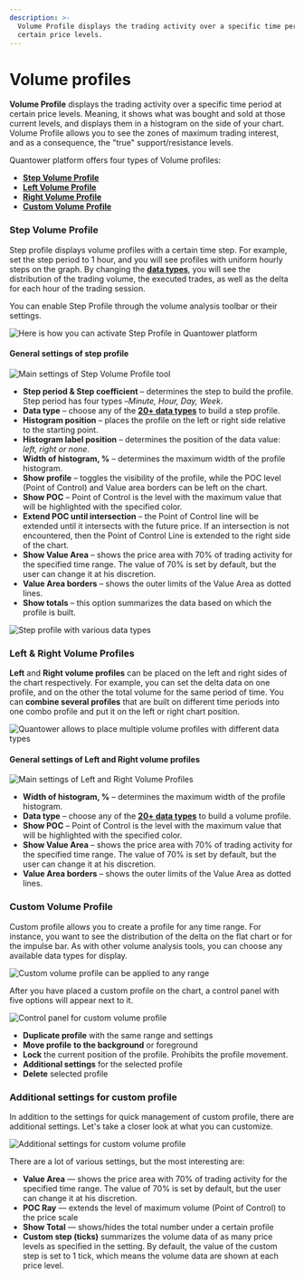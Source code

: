 ```yaml
---
description: >-
  Volume Profile displays the trading activity over a specific time period at
  certain price levels.
---
```


# Volume profiles

**Volume Profile** displays the trading activity over a specific time period at certain price levels. Meaning, it shows what was bought and sold at those current levels, and displays them in a histogram on the side of your chart. Volume Profile allows you to see the zones of maximum trading interest, and as a consequence, the "true" support/resistance levels.

Quantower platform offers four types of Volume profiles:

* ****[**Step Volume Profile**](volume-profiles.md#step-volume-profile)****
* ****[**Left Volume Profile**](volume-profiles.md#left-and-right-volume-profiles)****
* ****[**Right Volume Profile**](volume-profiles.md#left-and-right-volume-profiles)****
* ****[**Custom Volume Profile**](volume-profiles.md#custom-volume-profile)****

### Step Volume Profile

Step profile displays volume profiles with a certain time step. For example, set the step period to 1 hour, and you will see profiles with uniform hourly steps on the graph. By changing the [**data types**](https://help.quantower.com/analytics-panels/chart/volume-analysis-tools#data-types-of-volume-analysis-tools), you will see the distribution of the trading volume, the executed trades, as well as the delta for each hour of the trading session.

You can enable Step Profile through the volume analysis toolbar or their settings.

![Here is how you can activate Step Profile in Quantower platform](<../../../.gitbook/assets/step profile activation.gif>)

#### **General settings of step profile**

![Main settings of Step Volume Profile tool](../../../.gitbook/assets/step-profile-settings.gif)

* **Step period & Step coefficient** – determines the step to build the profile. Step period has four types –_Minute, Hour, Day, Week_.
* **Data type** – choose any of the [**20+ data types**](./#data-types-of-volume-analysis-tools) to build a step profile.
* **Histogram position** – places the profile on the left or right side relative to the starting point.
* **Histogram label position** – determines the position of the data value: _left, right or none._
* **Width of histogram, %** – determines the maximum width of the profile histogram.
* **Show profile** – toggles the visibility of the profile, while the POC level (Point of Control) and Value area borders can be left on the chart.
* **Show POC** – Point of Control is the level with the maximum value that will be highlighted with the specified color.
* **Extend POC until intersection** – the Point of Control line will be extended until it intersects with the future price. If an intersection is not encountered, then the Point of Control Line is extended to the right side of the chart.
* **Show Value Area** – shows the price area with 70% of trading activity for the specified time range. The value of 70% is set by default, but the user can change it at his discretion.
* **Value Area borders** – shows the outer limits of the Value Area as dotted lines.
* **Show totals** – this option summarizes the data based on which the profile is built.

![Step profile with various data types](../../../.gitbook/assets/step-profile-data-types.gif)

### Left & Right Volume Profiles

**Left** and **Right volume profiles** can be placed on the left and right sides of the chart respectively. For example, you can set the delta data on one profile, and on the other the total volume for the same period of time. You can **combine several profiles** that are built on different time periods into one combo profile and put it on the left or right chart position.

![Quantower allows to place multiple volume profiles with different data types](<../../../.gitbook/assets/Left and right volume profile in Quantower.png>)

#### General settings of Left and Right volume profiles

![Main settings of Left and Right Volume Profiles](<../../../.gitbook/assets/General settings of left volume profile.png>)

* **Width of histogram, %** – determines the maximum width of the profile histogram.
* **Data type** – choose any of the [**20+ data types**](./#data-types-of-volume-analysis-tools) to build a volume profile.
* **Show POC** – Point of Control is the level with the maximum value that will be highlighted with the specified color.
* **Show Value Area** – shows the price area with 70% of trading activity for the specified time range. The value of 70% is set by default, but the user can change it at his discretion.
* **Value Area borders** – shows the outer limits of the Value Area as dotted lines.

### Custom Volume Profile

Custom profile allows you to create a profile for any time range.  For instance, you want to see the distribution of the delta on the flat chart or for the impulse bar.  As with other volume analysis tools, you can choose any available data types for display.

![Custom volume profile can be applied to any range](../../../.gitbook/assets/new-custom-profile.gif)

After you have placed a custom profile on the chart, a control panel with five options will appear next to it.

![Control panel for custom volume profile](<../../../.gitbook/assets/image (20) (1).png>)

* **Duplicate profile** with the same range and settings
* **Move profile** **to the background** or foreground
* **Lock** the current position of the profile. Prohibits the profile movement.
* **Additional settings** for the selected profile
* **Delete** selected profile

### Additional settings for custom profile

In addition to the settings for quick management of custom profile, there are additional settings. Let's take a closer look at what you can customize.

![Additional settings for custom volume profile](../../../.gitbook/assets/custom-profile-settings.gif)

There are a lot of various settings, but the most interesting are:

* **Value Area** — shows the price area with 70% of trading activity for the specified time range. The value of 70% is set by default, but the user can change it at his discretion.
* **POC Ray** — extends the level of maximum volume (Point of Control) to the price scale
* **Show Total** — shows/hides the total number under a certain profile
* **Custom step (ticks)** summarizes the volume data of as many price levels as specified in the setting. By default, the value of the custom step is set to 1 tick, which means the volume data are shown at each price level.
